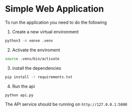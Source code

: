 # Simple Web Application

To run the application you need to do the following

1. Create a new virtual environment
```sh
python3 -m venve .venv
```

2. Activate the enviroment
```sh
source .venv/bin/activate
```

3. install the dependencies
```sh
pip install -r requirements.txt
```

4. Run the api
```sh
python api.py
```
The API service should be running on `http://127.0.0.1:5000`
